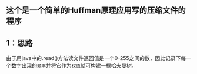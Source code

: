 ## 这个是一个简单的Huffman原理应用写的压缩文件的程序

## 1：思路
由于用java中的.read()方法读文件返回值是一个0-255之间的数，因此记录下每一个数字出现的`频率`并将它作为`权值`就可构建一棵哈夫曼树，  

